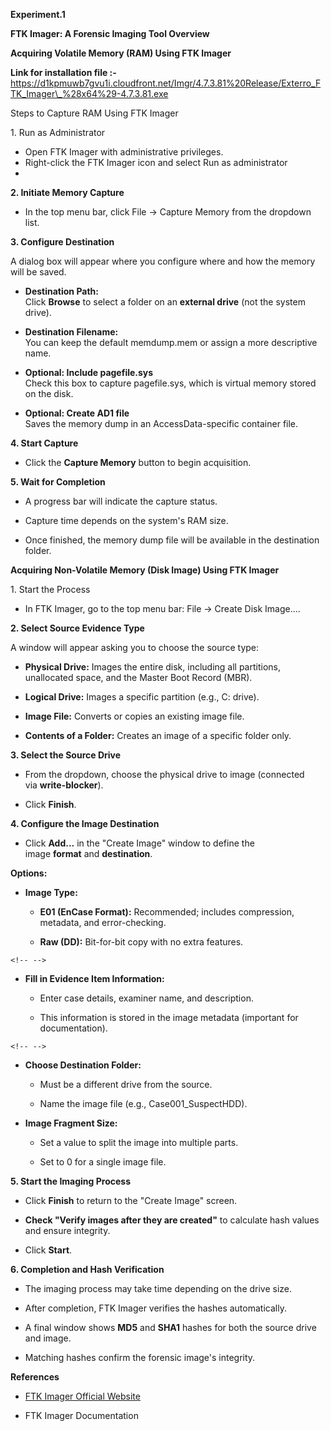 **Experiment.1**

**FTK Imager: A Forensic Imaging Tool Overview**

**Acquiring Volatile Memory (RAM) Using FTK Imager**

**Link for installation file :-**
https://d1kpmuwb7gvu1i.cloudfront.net/Imgr/4.7.3.81%20Release/Exterro_FTK_Imager\_%28x64%29-4.7.3.81.exe

Steps to Capture RAM Using FTK Imager

1\. Run as Administrator

-   Open FTK Imager with administrative privileges.
-   Right-click the FTK Imager icon and select Run as administrator
-   

**2. Initiate Memory Capture**

-   In the top menu bar, click File → Capture Memory from the dropdown
    list.

**3. Configure Destination**

A dialog box will appear where you configure where and how the memory
will be saved.

-   **Destination Path:**\
    Click **Browse** to select a folder on an **external drive** (not
    the system drive).

-   **Destination Filename:**\
    You can keep the default memdump.mem or assign a more descriptive
    name.

-   **Optional: Include pagefile.sys**\
    Check this box to capture pagefile.sys, which is virtual memory
    stored on the disk.

-   **Optional: Create AD1 file**\
    Saves the memory dump in an AccessData-specific container file.

**4. Start Capture**

-   Click the **Capture Memory** button to begin acquisition.

**5. Wait for Completion**

-   A progress bar will indicate the capture status.

-   Capture time depends on the system's RAM size.

-   Once finished, the memory dump file will be available in the
    destination folder.

**Acquiring Non-Volatile Memory (Disk Image) Using FTK Imager**

1\. Start the Process

-   In FTK Imager, go to the top menu bar: File → Create Disk Image\....

**2. Select Source Evidence Type**

A window will appear asking you to choose the source type:

-   **Physical Drive:** Images the entire disk, including all
    partitions, unallocated space, and the Master Boot Record (MBR).

-   **Logical Drive:** Images a specific partition (e.g., C: drive).

-   **Image File:** Converts or copies an existing image file.

-   **Contents of a Folder:** Creates an image of a specific folder
    only.

**3. Select the Source Drive**

-   From the dropdown, choose the physical drive to image (connected
    via **write-blocker**).

-   Click **Finish**.

**4. Configure the Image Destination**

-   Click **Add\...** in the \"Create Image\" window to define the
    image **format** and **destination**.

**Options:**

-   **Image Type:**

    -   **E01 (EnCase Format):** Recommended; includes compression,
        metadata, and error-checking.

    -   **Raw (DD):** Bit-for-bit copy with no extra features.

```{=html}
<!-- -->
```
-   **Fill in Evidence Item Information:**

    -   Enter case details, examiner name, and description.

    -   This information is stored in the image metadata (important for
        documentation).

```{=html}
<!-- -->
```
-   **Choose Destination Folder:**

    -   Must be a different drive from the source.

    -   Name the image file (e.g., Case001_SuspectHDD).

-   **Image Fragment Size:**

    -   Set a value to split the image into multiple parts.

    -   Set to 0 for a single image file.

**5. Start the Imaging Process**

-   Click **Finish** to return to the \"Create Image\" screen.

-   **Check \"Verify images after they are created\"** to calculate hash
    values and ensure integrity.

-   Click **Start**.

**6. Completion and Hash Verification**

-   The imaging process may take time depending on the drive size.

-   After completion, FTK Imager verifies the hashes automatically.

-   A final window shows **MD5** and **SHA1** hashes for both the source
    drive and image.

-   Matching hashes confirm the forensic image's integrity.

**References**

-   [FTK Imager Official
    Website](https://accessdata.com/product-download/ftk-imager-version-4-5)

-   FTK Imager Documentation

